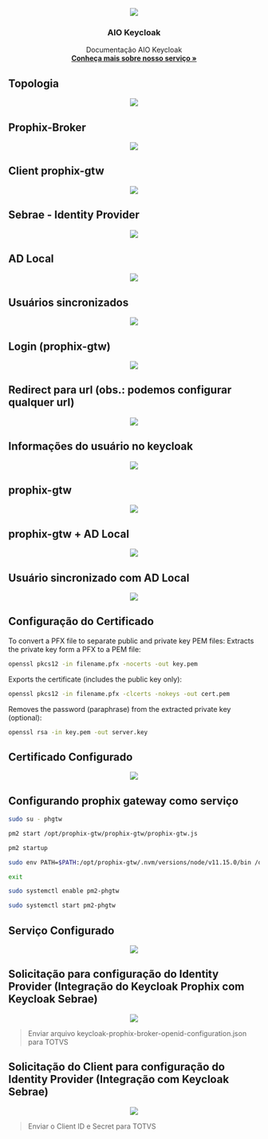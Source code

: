 <p align="center">
  <a href="https://onsac.com/">
    <img src="https://github.com/onsac/prophix/blob/main/Imagens/AIO-KEYCLOAK.png" >
  </a>
</p>

<h3 align="center">AIO Keycloak</h3>

<p align="center">
  Documentação AIO Keycloak
  <br>
  <a href="https://onsac.com/"><strong>Conheça mais sobre nosso serviço »</strong></a>
  </p>
 


## Topologia

<p align="center">
     <img src="https://github.com/onsac/prophix/blob/main/Imagens/1%20-%20Topologia.jpeg" >
</p>

## Prophix-Broker

<p align="center">
     <img src="https://github.com/onsac/prophix/blob/main/Imagens/2%20-%20Prophix-Broker.jpeg" >
</p>

## Client prophix-gtw

<p align="center">
     <img src="https://github.com/onsac/prophix/blob/main/Imagens/3%20-%20Client%20prophix-gtw.jpeg" >
</p>

## Sebrae - Identity Provider

<p align="center">
     <img src="https://github.com/onsac/prophix/blob/main/Imagens/4%20-%20Sebrae%20-%20Identity%20Provider.jpeg" >
</p>

## AD Local

<p align="center">
     <img src="https://github.com/onsac/prophix/blob/main/Imagens/5%20-%20AD%20Local.jpeg" >
</p>

## Usuários sincronizados

<p align="center">
     <img src="https://github.com/onsac/prophix/blob/main/Imagens/6%20-%20Usu%C3%A1rios%20sincronizados.jpeg" >
</p>

## Login (prophix-gtw)

<p align="center">
     <img src="https://github.com/onsac/prophix/blob/main/Imagens/7%20-%20Login%20(prophix-gtw).jpeg" >
</p>

## Redirect para url (obs.: podemos configurar qualquer url)

<p align="center">
     <img src="https://github.com/onsac/prophix/blob/main/Imagens/8%20-%20Redirect%20para%20url%20(obs%20podemos%20configurar%20qualquer%20url).jpeg" >
</p>

##  Informações do usuário no keycloak

<p align="center">
     <img src="https://github.com/onsac/prophix/blob/main/Imagens/9%20-%20Informa%C3%A7%C3%B5es%20do%20usu%C3%A1rio%20no%20keycloak.jpeg" >
</p>

## prophix-gtw

<p align="center">
     <img src="https://github.com/onsac/prophix/blob/main/Imagens/10%20-%20prophix-gtw.jpeg" >
</p>

## prophix-gtw + AD Local

<p align="center">
     <img src="https://github.com/onsac/prophix/blob/main/Imagens/11%20-%20prophix-gtw%20%2B%20AD%20Local.jpeg" >
</p>

## Usuário sincronizado com AD Local

<p align="center">
     <img src="https://github.com/onsac/prophix/blob/main/Imagens/12%20-%20AD%20Local.jpeg" >
</p>

## Configuração do Certificado

To convert a PFX file to separate public and private key PEM files:
Extracts the private key form a PFX to a PEM file:
```sh
openssl pkcs12 -in filename.pfx -nocerts -out key.pem
```
Exports the certificate (includes the public key only):
```sh
openssl pkcs12 -in filename.pfx -clcerts -nokeys -out cert.pem
```
Removes the password (paraphrase) from the extracted private key (optional):
```sh
openssl rsa -in key.pem -out server.key
```
## Certificado Configurado
<p align="center">
     <img src="https://github.com/onsac/prophix/blob/main/Imagens/Keyclock_Certificados_Configurados.jpeg" >
</p>

## Configurando prophix gateway como serviço
```sh
sudo su - phgtw

pm2 start /opt/prophix-gtw/prophix-gtw/prophix-gtw.js

pm2 startup

sudo env PATH=$PATH:/opt/prophix-gtw/.nvm/versions/node/v11.15.0/bin /opt/prophix-gtw/.nvm/versions/node/v11.15.0/lib/node_modules/pm2/bin/pm2 startup systemd -u phgtw --hp /opt/prophix-gtw

exit

sudo systemctl enable pm2-phgtw

sudo systemctl start pm2-phgtw
```
## Serviço Configurado

<p align="center">
     <img src="https://github.com/onsac/prophix/blob/main/Imagens/Keyclock_Servi%C3%A7o_Configurado.jpeg" >
</p>

## Solicitação para configuração do Identity Provider (Integração do Keycloak Prophix com Keycloak Sebrae)

<p align="center">
     <img src="https://github.com/onsac/prophix/blob/main/Imagens/Keyclok_Solicita%C3%A7%C3%A3o_para_configura%C3%A7%C3%A3o_do_Identity_Provider.jpeg" >
</p>

>Enviar arquivo keycloak-prophix-broker-openid-configuration.json para TOTVS

## Solicitação do Client para configuração do Identity Provider (Integração com Keycloak Sebrae)
<p align="center">
     <img src="https://github.com/onsac/prophix/blob/main/Imagens/Keycloy_Configura%C3%A7%C3%A3o_%20do_Client.jpeg" >
</p>

>Enviar o Client ID e Secret para TOTVS
